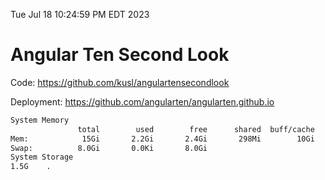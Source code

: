 Tue Jul 18 10:24:59 PM EDT 2023

# Angular Ten Second Look

Code: https://github.com/kusl/angulartensecondlook

Deployment: https://github.com/angularten/angularten.github.io

```bash
System Memory
               total        used        free      shared  buff/cache   available
Mem:            15Gi       2.2Gi       2.4Gi       298Mi        10Gi        12Gi
Swap:          8.0Gi       0.0Ki       8.0Gi
System Storage
1.5G	.
```
```bash
